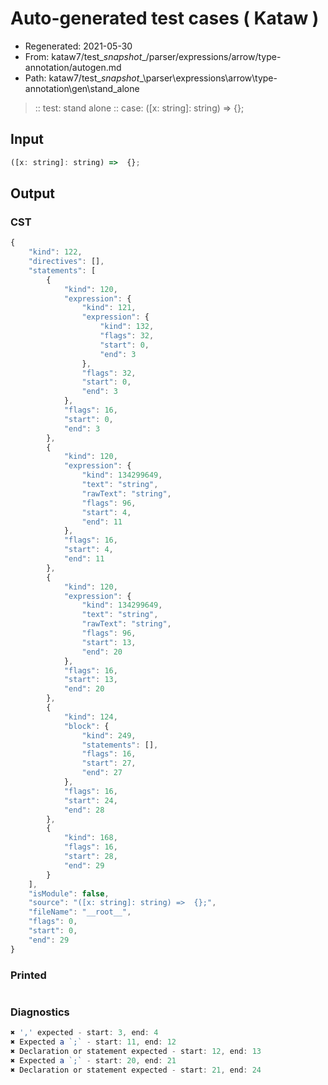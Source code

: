 # Auto-generated test cases ( Kataw )
- Regenerated: 2021-05-30
- From: kataw7/test\__snapshot__/parser/expressions/arrow/type-annotation/autogen.md
- Path: kataw7/test\__snapshot__\parser\expressions\arrow\type-annotation\gen\stand_alone
> :: test: stand alone
> :: case: ([x: string]: string) =>  {};
## Input

`````js
([x: string]: string) =>  {};
`````
## Output

### CST

```javascript
{
    "kind": 122,
    "directives": [],
    "statements": [
        {
            "kind": 120,
            "expression": {
                "kind": 121,
                "expression": {
                    "kind": 132,
                    "flags": 32,
                    "start": 0,
                    "end": 3
                },
                "flags": 32,
                "start": 0,
                "end": 3
            },
            "flags": 16,
            "start": 0,
            "end": 3
        },
        {
            "kind": 120,
            "expression": {
                "kind": 134299649,
                "text": "string",
                "rawText": "string",
                "flags": 96,
                "start": 4,
                "end": 11
            },
            "flags": 16,
            "start": 4,
            "end": 11
        },
        {
            "kind": 120,
            "expression": {
                "kind": 134299649,
                "text": "string",
                "rawText": "string",
                "flags": 96,
                "start": 13,
                "end": 20
            },
            "flags": 16,
            "start": 13,
            "end": 20
        },
        {
            "kind": 124,
            "block": {
                "kind": 249,
                "statements": [],
                "flags": 16,
                "start": 27,
                "end": 27
            },
            "flags": 16,
            "start": 24,
            "end": 28
        },
        {
            "kind": 168,
            "flags": 16,
            "start": 28,
            "end": 29
        }
    ],
    "isModule": false,
    "source": "([x: string]: string) =>  {};",
    "fileName": "__root__",
    "flags": 0,
    "start": 0,
    "end": 29
}
```

### Printed

```javascript

```

### Diagnostics

```javascript
✖ ',' expected - start: 3, end: 4
✖ Expected a `;` - start: 11, end: 12
✖ Declaration or statement expected - start: 12, end: 13
✖ Expected a `;` - start: 20, end: 21
✖ Declaration or statement expected - start: 21, end: 24

```

